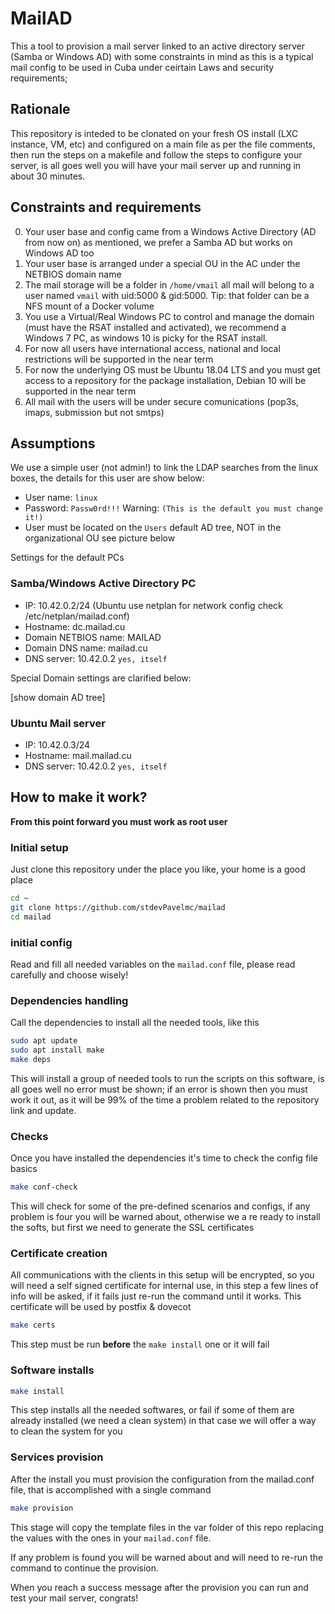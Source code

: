 # MailAD

This a tool to provision a mail server linked to an active directory server (Samba or Windows AD) with some constraints in mind as this is a typical mail config to be used in Cuba under ceirtain Laws and security requirements;

## Rationale

This repository is inteded to be clonated on your fresh OS install (LXC instance, VM, etc) and configured on a main file as per the file comments, then run the steps on a makefile and follow the steps to configure your server, is all goes well you will have your mail server up and running in about 30 minutes.

## Constraints and requirements

0. Your user base and config came from a Windows Active Directory (AD from now on) as mentioned, we prefer a Samba AD but works on Windows AD too
0. Your user base is arranged under a special OU in the AC under the NETBIOS domain name
0. The mail storage will be a folder in `/home/vmail` all mail will belong to a user named `vmail` with uid:5000 & gid:5000. Tip: that folder can be a NFS mount of a Docker volume
0. You use a Virtual/Real Windows PC to control and manage the domain (must have the RSAT installed and activated), we recommend a Windows 7 PC, as windows 10 is picky for the RSAT install.
0. For now all users have international access, national and local restrictions will be supported in the near term
0. For now the underlying OS must be Ubuntu 18.04 LTS and you must get access to a repository for the package installation, Debian 10 will be supported in the near term
0. All mail with the users will be under secure comunications (pop3s, imaps, submission but not smtps)

## Assumptions

We use a simple user (not admin!) to link the LDAP searches from the linux boxes, the details for this user are show below:

- User name: `linux`
- Password: `Passw0rd!!!` Warning: `(This is the default you must change it!)`
- User must be located on the `Users` default AD tree, NOT in the organizational OU see picture below

Settings for the default PCs

### Samba/Windows Active Directory PC

- IP: 10.42.0.2/24  (Ubuntu use netplan for network config check /etc/netplan/mailad.conf)
- Hostname: dc.mailad.cu
- Domain NETBIOS name: MAILAD
- Domain DNS name: mailad.cu
- DNS server: 10.42.0.2 `yes, itself`

Special Domain settings are clarified below:

[show domain AD tree]

### Ubuntu Mail server

- IP: 10.42.0.3/24
- Hostname: mail.mailad.cu
- DNS server: 10.42.0.2 `yes, itself`

## How to make it work?

**From this point forward you must work as root user**

### Initial setup

Just clone this repository under the place you like, your home is a good place

``` sh
cd ~
git clone https://github.com/stdevPavelmc/mailad
cd mailad
```

### initial config

Read and fill all needed variables on the `mailad.conf` file, please read carefully and choose wisely!

### Dependencies handling

Call the dependencies to install all the needed tools, like this

``` sh
sudo apt update
sudo apt install make
make deps
```

This will install a group of needed tools to run the scripts on this software, is all goes well no error must be shown; if an error is shown then you must work it out, as it will be 99% of the time a problem related to the repository link and update.

### Checks

Once you have installed the dependencies it's time to check the config file basics

``` sh
make conf-check
```

This will check for some of the pre-defined scenarios and configs, if any problem is four you will be warned about, otherwise we a re ready to install the softs, but first we need to generate the SSL certificates

### Certificate creation

All communications with the clients in this setup will be encrypted, so you will need a self signed certificate for internal use, in this step a few lines of info will be asked, if it fails just re-run the command until it works. This certificate will be used by postfix & dovecot


``` sh
make certs
```

This step must be run **before** the `make install` one or it will fail

### Software installs

``` sh
make install
```

This step installs all the needed softwares, or fail if some of them are already installed (we need a clean system) in that case we will offer a way to clean the system for you

### Services provision

After the install you must provision the configuration from the mailad.conf file, that is accomplished with a single command


``` sh
make provision
```

This stage will copy the template files in the var folder of this repo replacing the values with the ones in your `mailad.conf` file.

If any problem is found you will be warned about and will need to re-run the command to continue the provision.

When you reach a success message after the provision you can run and test your mail server, congrats!

